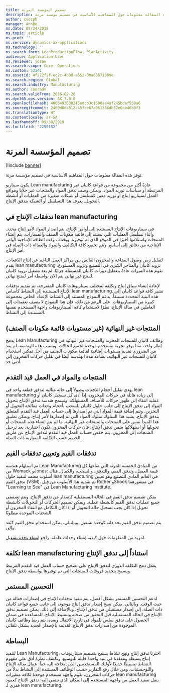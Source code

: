 ```yaml
---
title: تصميم المؤسسة المرنة
description: توفر هذه المقالة معلومات حول المفاهيم الأساسية في تصميم مؤسسة مرنة.
author: cvocph
manager: AnnBe
ms.date: 09/24/2018
ms.topic: article
ms.prod: ''
ms.service: dynamics-ax-applications
ms.technology: ''
ms.search.form: LeanProductionFlow, PlanActivity
audience: Application User
ms.reviewer: josaw
ms.search.scope: Core, Operations
ms.custom: 53141
ms.assetid: 4f272f2f-ec2c-4b0d-a652-00a63b719b9e
ms.search.region: Global
ms.search.industry: Manufacturing
ms.author: conradv
ms.search.validFrom: 2016-02-28
ms.dyn365.ops.version: AX 7.0.0
ms.openlocfilehash: 40664936382f5edcb3c1680aa4af245bdef539a6
ms.sourcegitcommit: 2460d0da812c45fce67a061386db52e0ae46b0f3
ms.translationtype: HT
ms.contentlocale: ar-SA
ms.lasthandoff: 09/30/2019
ms.locfileid: "2250182"
---
```

# <a name="modeling-a-lean-organization"></a>تصميم المؤسسة المرنة

[!include [banner](../includes/banner.md)]

توفر هذه المقالة معلومات حول المفاهيم الأساسية في تصميم مؤسسة مرنة. 

يكون سيناريو Lean manufacturing عادةً أكثر من مجموعة من قواعد كانبان غير المرتبطة أو سياسات توريد المواد. ويمكن وصف تدفق المواد والمنتجات عبر خلايا ومواقع العمل لسيناريو إنتاج أو توريد معين كتسلسل أو شبكات صغيرة من العمليات أو أنشطة التحويل. يعرف هذا التسلسل أو الشبكة بتدفق الإنتاج.

## <a name="production-flows-in-lean-manufacturing"></a>تدفقات الإنتاج في lean manufacturing
في سيناريوهات الإنتاج المستندة إلى أوامر الإنتاج، يتم إصدار المواد لأمر إنتاج محدد. وأثناء تسلسل العمليات التي تستند إلى قائمة مكونات الصنف والمسارات، يتم إنشاء المنتجات واستلامها أخيرًا في الموقع الذي تم توفيره. ويختلف وقت الطاقة الإنتاجية لأوامر الإنتاجية من دقائق إلى أسابيع. ويتم تجميع كافة التكاليف والمواد والعمالة ذات الصلة في أمر الإنتاج. 

لتقليل زمن وصول البضاعة‬ والمخزون الفائض بين مراكز العمل الناجم عن إنتاج الدُفعات، يقدم lean manufacturing تزويد كانبان والمتاجر الكبرى في التصنيع وتزويد المستودع. تقوم هذه الميزات عادةً بتعطيل دورات كانبان المستقلة جزئيًا. لم يعد تشغيل تزويد كانبان لمنتج غير نهائي يتم الآن بواسطة أمر لمنتج نهائي. 

لإعادة إنشاء سياق إنتاج وتكلفة لمختلف سيناريوهات كانبان المقترحة، تم تقديم تدفقات الإنتاج المستندة إلى النشاط كأساس lean manufacturing. تشير كافة قواعد كانبان إلى هذه البنية المحددة مسبقاً. يدعم النموذج المستند إلى النشاط الإعداد الخاص بمجموعة كبيرة من السيناريوهات. على الرغم من ذلك، فإن هذا النموذج لا يضيف تعقيدات إلى العاملين في صالة الإنتاج‬، نظرًا لاستخدام كافة السيناريوهات واجهة المستخدم نفسها المستندة إلى النشاط.

## <a name="semi-finished-products-non-bom-levels"></a>المنتجات غير النهائية (غير مستويات قائمة مكونات الصنف)
يدمج Lean Manufacturing وظائف كانبان للمنتجات المخزنة والمنتجات غير النهائية في إطار واحد، مما يوفر تجربة مستخدم موحدة لجميع الحالات. وبسبب هذه الهندسة، لم يعد من الضروري تقديم مستويات إضافية لقائمة مكونات الصنف من أجل تمكين استخدام كانبان للمنتجات غير النهائية. تساعد هذه الهندسة أيضًا في تقليل حركات المخزون إلى أدنى حد.

## <a name="products-and-material-in-work-in-progress"></a>المنتجات والمواد في العمل قيد التقدم
يؤدي تقليل أحجام الدُفعات وصولاً إلى حالة مثالية لتدفق قطعة واحد في lean manufacturing إلى زيادة هائلة في حركات المخزون، إذا أدى كل تسجيل كانبان أو عملية انتقاء إلى ظهور حركات للأصناف المستهلكة. وتسمح هندسة تدفق الإنتاج بتحويل المواد إلى تدفق الإنتاج إلى جانب حلول كانبان للسحب بأحجام وحدات معالجة التحويل أو التخزين. وتتم إضافة قيمة المواد التي تم إصدارها إلى حساب العمل قيد التقدم المتعلق بتدفق الإنتاج. يشبه هذا السلوك سلوك المواد التي تم إصدارها لأمر إنتاج. ويمكن تطبيق هذا المبدأ نفس على المنتجات والمنتجات غير النهائية. ما لم يتم إنشاء هذه المنتجات أو تحويلها أو استهلاكها ضمن تدفق الإنتاج، فإن حركات المخزون تكون اختيارية. بعد ترحيل المنتجات إلى المخزون، يتم خفض حساب العمل قيد التقدم لتدفق الإنتاج عن طريق الخصم حسب التكلفة المعيارية ذات الصلة.

## <a name="value-streams-and-value-stream-mapping"></a>تدفقات القيم وتعيين تدفقات القيم
تم استلهام هندسة Lean Manufacturing من المبادئ الخمسة المرنة التي صاغها كل من Womack وJones: قيمة العميل، وتدفق القيم، والتدفق، والسحب، والكمال. هناك أسلوب معتمد لتنفيذ حلول lean manufacturing في العالم المادي للتصنيع وهو تعيين تدفق القيم (VSM). تم تقديم هذا الأسلوب من قِبل Rother وShook في منشورهما "Learning to See" في Lean Manufacturing Institute. 

يمكن تصميم تدفق القيم في الحالة المستقبلية كإصدار من تدفق الإنتاج. ويتم تصممي جميع عمليات تدفق القيم كأنشطة عملية. ويمكن تصميم الحركات أو التحويلات كأنشطة تحويل إذا كان يجب تسجيل حالة التحويل أو إذا كان التكامل مع انتقاء المخزون أو الشحنات الموحدة‬ مطلوبًا. 

يتم تصميم تدفق القيم بحد ذاته كوحدة تشغيل. وبالتالي، يمكن استخدام تدفق القيم كبُعد مالي.

لمزيد من المعلومات حول كيفية إنشاء وحدات عاملة، راجع [إنشاء وحدة تشغيل](../../fin-and-ops/organization-administration/tasks/create-operating-unit.md).

## <a name="costing-for-lean-manufacturing-based-on-the-production-flow"></a>تكلفة lean manufacturing استناداً إلى تدفق الإنتاج
يعمل دمج التكلفة الدوري لتدفق الإنتاج على تصحيح حساب العمل قيد التقدم المرتبط ويسمح بتحديد فروقات للمنتجات التي تم توفيرها بواسطة تدفق الإنتاج.

## <a name="continuous-improvement"></a>التحسين المستمر
لدعم التحسين المستمر بشكل أفضل، يتم تنفيذ تدفقات الإنتاج في إصدارات فعالة من حيث الوقت. وبالتالي، يمكن نسخ إصدار تدفق إنتاج موجود، إلى جانب جميع قواعد كانبان ذات الصلة، إلى إصدار مستقبلي من تدفق الإنتاج. وبالإضافة إلى ذلك، يمكن تصميم تدفق الإنتاج في الحالة المستقبلية قبل التحقق من صحته وتنشيط الإنتاج. للمساعدة في ضمان الحصول على تدفق سلس للمواد في تاريخ الانتقال وبعده، يتم ربط وظائف كانبان الموجودة من إصدارات تدفق الإنتاج القديمة بالإصدار الجديد بشكل تلقائي.

## <a name="simplicity"></a>البساطة
لتنفيذ Lean Manufacturing، اخترنا تدفق إنتاج ونهج نشاط يسمح بتصميم سيناريوهات إنتاج بسيطة ومعقدة في بنية واحدة قابلة للتوسيع. وتكشف نظرة أدق على مفهوم النشاط تبسيطًا جديدًا لأولئك المستخدمين الذين بحاجة إليه حقاً: عمال صالة الإنتاج واللوجستيات. ومن خلال رفع التقارير حسب الوظائف المستندة إلى النشاط بدلاً من حركات المخزون، تقوم واجهة مستخدم موحدة لكافة متغيرات lean manufacturing بنقل تعقيد العمل من واجهة المستخدم إلى المكان الذي تنتمي إليه: تدفق الإنتاج كعمود فقري لـ lean manufacturing.



